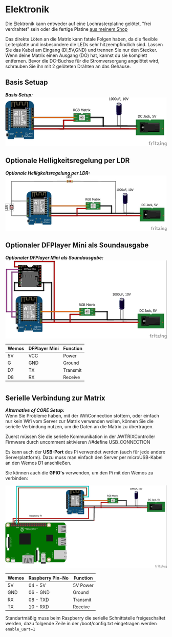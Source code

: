 # **Elektronik**


Die Elektronik kann entweder auf eine Lochrasterplatine gelötet, "frei verdrahtet" sein oder die fertige Platine [aus meinem Shop](https://blueforcer.de/shop/)

Das direkte Löten an die Matrix kann fatale Folgen haben, da die flexible Leiterplatte und insbesondere die LEDs sehr hitzeempfindlich sind. Lassen Sie das Kabel am Eingang (DI,5V,GND) und trennen Sie nur den Stecker. Wenn deine Matrix einen Ausgang (DO) hat, kannst du sie komplett entfernen. Bevor die DC-Buchse für die Stromversorgung angelötet wird, schrauben Sie ihn mit 2 gelöteten Drähten an das Gehäuse.

## Basis Setuap

**_Basis Setup:_**
![Basissetup](assets/AWTRIX_Core_Steckplatine.jpg)

## Optionale Helligkeitsregelung per LDR

**_Optionale Helligkeitsregelung per LDR:_**  
![ldr](assets/AWTRIX_LDR_Steckplatine.jpg)

## Optionaler DFPlayer Mini als Soundausgabe

**_Optionaler DFPlayer Mini als Soundausgabe:_**  
![image alt text](assets/AWTRIX_DFMini_Steckplatine.jpg)

| Wemos | DFPlayer Mini | Function |
| ----- | ------------- | -------- |
| 5V    | VCC           | Power    |
| G     | GND           | Ground   |
| D7    | TX            | Transmit |
| D8    | RX            | Receive  |

#

## Serielle Verbindung zur Matrix

**_Alternative of CORE Setup:_**  
Wenn Sie Probleme haben, mit der WifiConnection stottern, oder einfach nur kein Wifi vom Server zur Matrix verwenden wollen, können Sie die serielle Verbindung nutzen, um die Daten an die Matrix zu übertragen.

Zuerst müssen Sie die serielle Kommunikation in der AWTRIXController Firmware durch uncomment aktivieren //#define USB_CONNECTION

Es kann auch der **USB-Port** des Pi verwendet werden (auch für jede andere Serverplattform). Dazu muss man einfach den Server per microUSB-Kabel an den Wemos D1 anschließen.

Sie können auch die **GPIO's** verwenden, um den Pi mit den Wemos zu verbinden:

![image alt text](assets/AWTRIX_raspi_V2_Steckplatine.jpg)

| Wemos | Raspberry Pin-No | Function |
| ----- | ---------------- | -------- |
| 5V    | 04 - 5V          | 5V Power |
| GND   | 06 - GND         | Ground   |
| RX    | 08 - TXD         | Transmit |
| TX    | 10 - RXD         | Receive  |

Standartmäßig muss beim Raspberry die serielle Schnittstelle freigeschaltet werden, dazu folgende Zeile in der /boot/config.txt eingetragen werden  
`enable_uart=1`
